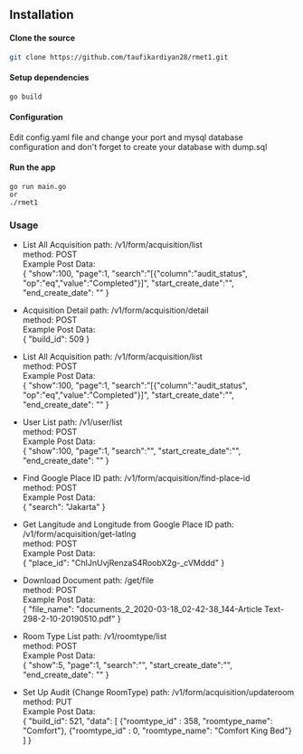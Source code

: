 ## Installation

#### Clone the source

```bash
git clone https://github.com/taufikardiyan28/rmet1.git
```

#### Setup dependencies

```bash
go build
```

#### Configuration
Edit config.yaml file and change your port and mysql database configuration
and don't forget to create your database with dump.sql

#### Run the app
```
go run main.go
or
./rmet1
```

### Usage


* List All Acquisition
  path: /v1/form/acquisition/list \
  method: POST \
  Example Post Data: \
  {
    "show":100,
    "page":1,
    "search":"[{\"column\":\"audit_status\", \"op\":\"eq\",\"value\":\"Completed\"}]",
    "start_create_date":"",
    "end_create_date": ""
  }
  
 * Acquisition Detail
  path: /v1/form/acquisition/detail \
  method: POST \
  Example Post Data: \
  {
    "build_id": 509
  }
  
* List All Acquisition
  path: /v1/form/acquisition/list \
  method: POST \
  Example Post Data: \
  {
    "show":100,
    "page":1,
    "search":"[{\"column\":\"audit_status\", \"op\":\"eq\",\"value\":\"Completed\"}]",
    "start_create_date":"",
    "end_create_date": ""
  }
  
 * User List
  path: /v1/user/list \
  method: POST \
  Example Post Data: \
  {
    "show":100,
    "page":1,
    "search":"",
    "start_create_date":"",
    "end_create_date": ""
  }
  
  * Find Google Place ID
  path: /v1/form/acquisition/find-place-id \
  method: POST \
  Example Post Data: \
  {
    "search": "Jakarta"
  }
  
  * Get Langitude and Longitude from Google Place ID
  path: /v1/form/acquisition/get-latlng \
  method: POST \
  Example Post Data: \
  {
    "place_id": "ChIJnUvjRenzaS4RoobX2g-_cVMddd"
  }
  
  * Download Document
  path: /get/file \
  method: POST \
  Example Post Data: \
  {
    "file_name": "documents_2_2020-03-18_02-42-38_144-Article Text-298-2-10-20190510.pdf"
  }
  
  * Room Type List
  path: /v1/roomtype/list \
  method: POST \
  Example Post Data: \
  {
    "show":5,
    "page":1,
    "search":"",
    "start_create_date":"",
    "end_create_date": ""
  }
  
  
  * Set Up Audit (Change RoomType)
  path: /v1/form/acquisition/updateroom \
  method: PUT \
  Example Post Data: \
  {
    "build_id": 521,
    "data": [
      {"roomtype_id" : 358, "roomtype_name": "Comfort"},
      {"roomtype_id" : 0, "roomtype_name": "Comfort King Bed"}
    ]
  }
 
